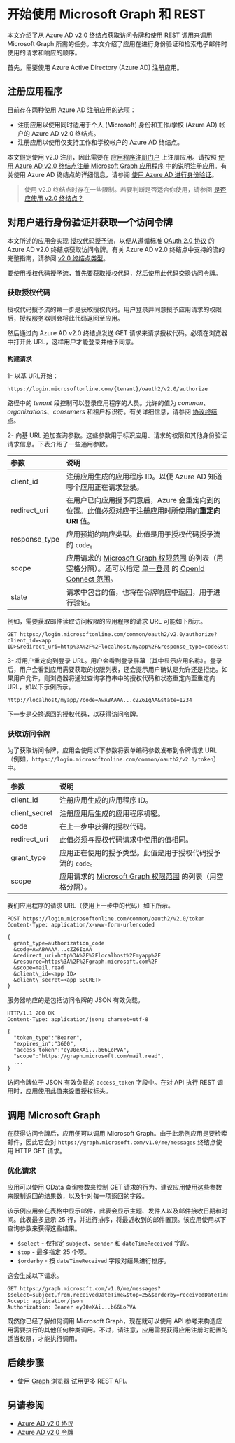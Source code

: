# <a name="get-started-with-microsoft-graph-and-rest"></a>开始使用 Microsoft Graph 和 REST

本文介绍了从 Azure AD v2.0 终结点获取访问令牌和使用 REST 调用来调用 Microsoft Graph 所需的任务。本文介绍了应用在进行身份验证和检索电子邮件时使用的请求和响应的顺序。

首先，需要使用 Azure Active Directory (Azure AD) 注册应用。 

## <a name="register-the-application"></a>注册应用程序

目前存在两种使用 Azure AD 注册应用的选项：

  - 注册应用以使用同时适用于个人 (Microsoft) 身份和工作/学校 (Azure AD) 帐户的 Azure AD v2.0 终结点。
  - 注册应用以使用仅支持工作和学校帐户的 Azure AD 终结点。

本文假定使用 v2.0 注册，因此需要在 [应用程序注册门户](https://apps.dev.microsoft.com/) 上注册应用。请按照 [使用 Azure AD v2.0 终结点注册 Microsoft Graph 应用程序](../authorization/auth_register_app_v2.md) 中的说明注册应用。有关使用 Azure AD 终结点的详细信息，请参阅 [使用 Azure AD 进行身份验证](../authorization/app_authorization.md)。

> 使用 v2.0 终结点时存在一些限制。若要判断是否适合你使用，请参阅 [是否应使用 v2.0 终结点？](https://azure.microsoft.com/en-us/documentation/articles/active-directory-v2-limitations/)

## <a name="authenticate-the-user-and-get-an-access-token"></a>对用户进行身份验证并获取一个访问令牌

本文所述的应用会实现 [授权代码授予流](https://azure.microsoft.com/en-us/documentation/articles/active-directory-v2-protocols-oauth-code/)，以便从遵循标准 [OAuth 2.0 协议](http://tools.ietf.org/html/rfc6749) 的 Azure AD v2.0 终结点获取访问令牌。有关 Azure AD v2.0 终结点中支持的流的完整指南，请参阅 [v2.0 终结点类型](https://azure.microsoft.com/en-us/documentation/articles/active-directory-v2-flows/)。

要使用授权代码授予流，首先要获取授权代码，然后使用此代码交换访问令牌。

### <a name="getting-an-authorization-code"></a>获取授权代码

授权代码授予流的第一步是获取授权代码。用户登录并同意授予应用请求的权限后，授权服务器则会将此代码返回至应用。

然后通过向 Azure AD v2.0 终结点发送 GET 请求来请求授权代码。必须在浏览器中打开此 URL，这样用户才能登录并给予同意。

#### <a name="construct-the-request"></a>构建请求

1- 以基 URL开始：

```
https://login.microsoftonline.com/{tenant}/oauth2/v2.0/authorize
```

路径中的 *tenant* 段控制可以登录应用程序的人员。允许的值为 *common*、*organizations*、*consumers* 和租户标识符。有关详细信息，请参阅 [协议终结点](https://azure.microsoft.com/en-us/documentation/articles/active-directory-v2-protocols/#endpoints)。

2- 向基 URL 追加查询参数。这些参数用于标识应用、请求的权限和其他身份验证请求信息。下表介绍了一些通用参数。

| 参数 | 说明 |
|:------|:------|
| client_id | 注册应用生成的应用程序 ID。以便 Azure AD 知道哪个应用正在请求登录。 |
| redirect_uri | 在用户已向应用授予同意后，Azure 会重定向到的位置。此值必须对应于注册应用时所使用的**重定向 URI** 值。 |
| response_type | 应用预期的响应类型。此值是用于授权代码授予流的 `code`。 |
| scope | 应用请求的 [Microsoft Graph 权限范围](../authorization/permission_scopes.md) 的列表（用空格分隔）。还可以指定 [单一登录](https://azure.microsoft.com/en-us/documentation/articles/active-directory-v2-protocols-oidc/) 的 [OpenId Connect 范围](https://azure.microsoft.com/en-us/documentation/articles/active-directory-v2-scopes/#openid-connect-scopes)。  |
| state | 请求中包含的值，也将在令牌响应中返回，用于进行验证。 |

例如，需要获取邮件读取访问权限的应用程序的请求 URL 可能如下所示。

```
GET https://login.microsoftonline.com/common/oauth2/v2.0/authorize?client_id=<app ID>&redirect_uri=http%3A%2F%2Flocalhost/myapp%2F&response_type=code&state=1234&scope=mail.read
```

3- 将用户重定向到登录 URL。用户会看到登录屏幕（其中显示应用名称）。登录后，用户会看到应用需要获取的权限列表，还会提示用户确认是允许还是拒绝。如果用户允许，则浏览器将通过查询字符串中的授权代码和状态重定向至重定向 URL，如以下示例所示。

```
http://localhost/myapp/?code=AwABAAAA...cZZ6IgAA&state=1234
```

下一步是交换返回的授权代码，以获得访问令牌。

### <a name="getting-an-access-token"></a>获取访问令牌

为了获取访问令牌，应用会使用以下参数将表单编码参数发布到令牌请求 URL（例如，`https://login.microsoftonline.com/common/oauth2/v2.0/token`）中。

| 参数 | 说明 |
|:------|:------|
| client_id | 注册应用生成的应用程序 ID。 |
| client_secret | 注册应用后生成的应用程序机密。 |
| code | 在上一步中获得的授权代码。 |
| redirect_uri | 此值必须与授权代码请求中使用的值相同。 |
| grant_type | 应用正在使用的授予类型。此值是用于授权代码授予流的 `code`。 |
| scope | 应用请求的 [Microsoft Graph 权限范围](../authorization/permission_scopes.md) 的列表（用空格分隔）。 |

我们应用程序的请求 URL（使用上一步中的代码）如下所示。

```
POST https://login.microsoftonline.com/common/oauth2/v2.0/token
Content-Type: application/x-www-form-urlencoded

{
  grant_type=authorization_code
  &code=AwABAAAA...cZZ6IgAA
  &redirect_uri=http%3A%2F%2Flocalhost%2Fmyapp%2F
  &resource=https%3A%2F%2Fgraph.microsoft.com%2F
  &scope=mail.read
  &client\_id=<app ID>
  &client\_secret=<app SECRET>
}
```

服务器响应的是包括访问令牌的 JSON 有效负载。

```
HTTP/1.1 200 OK
Content-Type: application/json; charset=utf-8

{
  "token_type":"Bearer",
  "expires_in":"3600",
  "access_token":"eyJ0eXAi...b66LoPVA",
  "scope":"https://graph.microsoft.com/mail.read",
  ...
}
```

访问令牌位于 JSON 有效负载的 `access_token` 字段中。在对 API 执行 REST 调用时，应用使用此值来设置授权标头。

## <a name="call-microsoft-graph"></a>调用 Microsoft Graph

在获得访问令牌后，应用便可以调用 Microsoft Graph。由于此示例应用是要检索邮件，因此它会对 `https://graph.microsoft.com/v1.0/me/messages` 终结点使用 HTTP GET 请求。

### <a name="refine-the-request"></a>优化请求

应用可以使用 OData 查询参数来控制 GET 请求的行为。建议应用使用这些参数来限制返回的结果数，以及针对每一项返回的字段。 

该示例应用会在表格中显示邮件，此表会显示主题、发件人以及邮件接收日期和时间。此表最多显示 25 行，并进行排序，将最近收到的邮件置顶。该应用使用以下查询参数来获得这些结果。

- `$select` - 仅指定 `subject`、`sender` 和 `dateTimeReceived` 字段。
- `$top` - 最多指定 25 个项。
- `$orderby` - 按 `dateTimeReceived` 字段对结果进行排序。

这会生成以下请求。

```
GET https://graph.microsoft.com/v1.0/me/messages?$select=subject,from,receivedDateTime&$top=25&$orderby=receivedDateTime%20DESC
Accept: application/json
Authorization: Bearer eyJ0eXAi...b66LoPVA
```

既然你已经了解如何调用 Microsoft Graph，现在就可以使用 API 参考来构造应用需要执行的其他任何种类调用。不过，请注意，应用需要获得应用注册时配置的适当权限，才能执行调用。

## <a name="next-steps"></a>后续步骤
- 使用 [Graph 浏览器](https://graph.microsoft.io/graph-explorer) 试用更多 REST API。

## <a name="see-also"></a>另请参阅
- [Azure AD v2.0 协议](https://azure.microsoft.com/en-us/documentation/articles/active-directory-v2-protocols/)
- [Azure AD v2.0 令牌](https://azure.microsoft.com/en-us/documentation/articles/active-directory-v2-tokens/)
